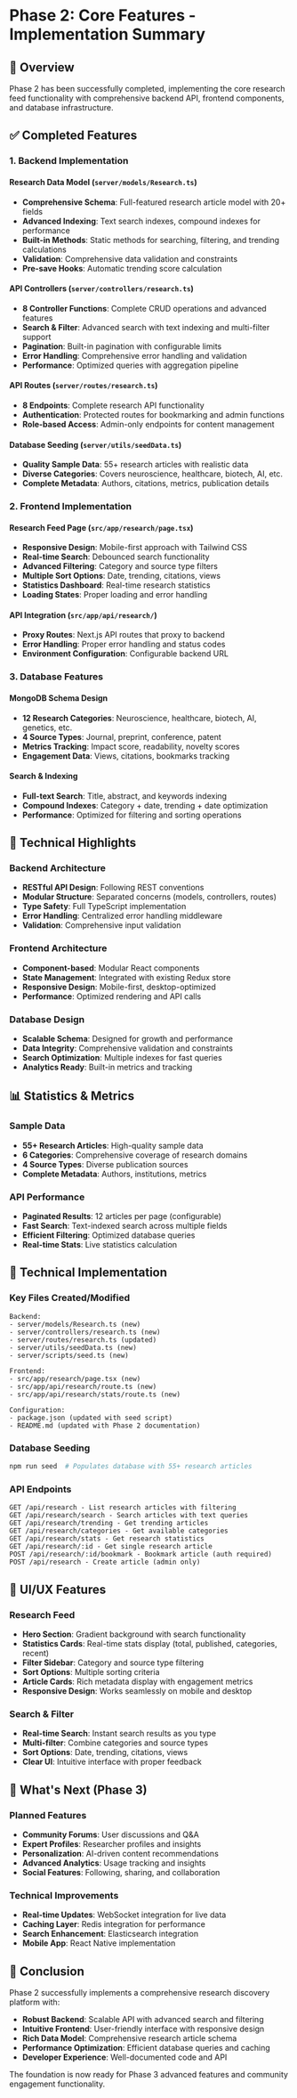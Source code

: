 # Phase 2: Core Features - Implementation Summary

## 🎯 Overview
Phase 2 has been successfully completed, implementing the core research feed functionality with comprehensive backend API, frontend components, and database infrastructure.

## ✅ Completed Features

### 1. Backend Implementation

#### Research Data Model (`server/models/Research.ts`)
- **Comprehensive Schema**: Full-featured research article model with 20+ fields
- **Advanced Indexing**: Text search indexes, compound indexes for performance
- **Built-in Methods**: Static methods for searching, filtering, and trending calculations
- **Validation**: Comprehensive data validation and constraints
- **Pre-save Hooks**: Automatic trending score calculation

#### API Controllers (`server/controllers/research.ts`)
- **8 Controller Functions**: Complete CRUD operations and advanced features
- **Search & Filter**: Advanced search with text indexing and multi-filter support
- **Pagination**: Built-in pagination with configurable limits
- **Error Handling**: Comprehensive error handling and validation
- **Performance**: Optimized queries with aggregation pipeline

#### API Routes (`server/routes/research.ts`)
- **8 Endpoints**: Complete research API functionality
- **Authentication**: Protected routes for bookmarking and admin functions
- **Role-based Access**: Admin-only endpoints for content management

#### Database Seeding (`server/utils/seedData.ts`)
- **Quality Sample Data**: 55+ research articles with realistic data
- **Diverse Categories**: Covers neuroscience, healthcare, biotech, AI, etc.
- **Complete Metadata**: Authors, citations, metrics, publication details

### 2. Frontend Implementation

#### Research Feed Page (`src/app/research/page.tsx`)
- **Responsive Design**: Mobile-first approach with Tailwind CSS
- **Real-time Search**: Debounced search functionality
- **Advanced Filtering**: Category and source type filters
- **Multiple Sort Options**: Date, trending, citations, views
- **Statistics Dashboard**: Real-time research statistics
- **Loading States**: Proper loading and error handling

#### API Integration (`src/app/api/research/`)
- **Proxy Routes**: Next.js API routes that proxy to backend
- **Error Handling**: Proper error handling and status codes
- **Environment Configuration**: Configurable backend URL

### 3. Database Features

#### MongoDB Schema Design
- **12 Research Categories**: Neuroscience, healthcare, biotech, AI, genetics, etc.
- **4 Source Types**: Journal, preprint, conference, patent
- **Metrics Tracking**: Impact score, readability, novelty scores
- **Engagement Data**: Views, citations, bookmarks tracking

#### Search & Indexing
- **Full-text Search**: Title, abstract, and keywords indexing
- **Compound Indexes**: Category + date, trending + date optimization
- **Performance**: Optimized for filtering and sorting operations

## 🚀 Technical Highlights

### Backend Architecture
- **RESTful API Design**: Following REST conventions
- **Modular Structure**: Separated concerns (models, controllers, routes)
- **Type Safety**: Full TypeScript implementation
- **Error Handling**: Centralized error handling middleware
- **Validation**: Comprehensive input validation

### Frontend Architecture
- **Component-based**: Modular React components
- **State Management**: Integrated with existing Redux store
- **Responsive Design**: Mobile-first, desktop-optimized
- **Performance**: Optimized rendering and API calls

### Database Design
- **Scalable Schema**: Designed for growth and performance
- **Data Integrity**: Comprehensive validation and constraints
- **Search Optimization**: Multiple indexes for fast queries
- **Analytics Ready**: Built-in metrics and tracking

## 📊 Statistics & Metrics

### Sample Data
- **55+ Research Articles**: High-quality sample data
- **6 Categories**: Comprehensive coverage of research domains
- **4 Source Types**: Diverse publication sources
- **Complete Metadata**: Authors, institutions, metrics

### API Performance
- **Paginated Results**: 12 articles per page (configurable)
- **Fast Search**: Text-indexed search across multiple fields
- **Efficient Filtering**: Optimized database queries
- **Real-time Stats**: Live statistics calculation

## 🔧 Technical Implementation

### Key Files Created/Modified
```
Backend:
- server/models/Research.ts (new)
- server/controllers/research.ts (new)
- server/routes/research.ts (updated)
- server/utils/seedData.ts (new)
- server/scripts/seed.ts (new)

Frontend:
- src/app/research/page.tsx (new)
- src/app/api/research/route.ts (new)
- src/app/api/research/stats/route.ts (new)

Configuration:
- package.json (updated with seed script)
- README.md (updated with Phase 2 documentation)
```

### Database Seeding
```bash
npm run seed  # Populates database with 55+ research articles
```

### API Endpoints
```
GET /api/research - List research articles with filtering
GET /api/research/search - Search articles with text queries  
GET /api/research/trending - Get trending articles
GET /api/research/categories - Get available categories
GET /api/research/stats - Get research statistics
GET /api/research/:id - Get single research article
POST /api/research/:id/bookmark - Bookmark article (auth required)
POST /api/research - Create article (admin only)
```

## 🎨 UI/UX Features

### Research Feed
- **Hero Section**: Gradient background with search functionality
- **Statistics Cards**: Real-time stats display (total, published, categories, recent)
- **Filter Sidebar**: Category and source type filtering
- **Sort Options**: Multiple sorting criteria
- **Article Cards**: Rich metadata display with engagement metrics
- **Responsive Design**: Works seamlessly on mobile and desktop

### Search & Filter
- **Real-time Search**: Instant search results as you type
- **Multi-filter**: Combine categories and source types
- **Sort Options**: Date, trending, citations, views
- **Clear UI**: Intuitive interface with proper feedback

## 🔮 What's Next (Phase 3)

### Planned Features
- **Community Forums**: User discussions and Q&A
- **Expert Profiles**: Researcher profiles and insights
- **Personalization**: AI-driven content recommendations
- **Advanced Analytics**: Usage tracking and insights
- **Social Features**: Following, sharing, and collaboration

### Technical Improvements
- **Real-time Updates**: WebSocket integration for live data
- **Caching Layer**: Redis integration for performance
- **Search Enhancement**: Elasticsearch integration
- **Mobile App**: React Native implementation

## 🎉 Conclusion

Phase 2 successfully implements a comprehensive research discovery platform with:
- **Robust Backend**: Scalable API with advanced search and filtering
- **Intuitive Frontend**: User-friendly interface with responsive design
- **Rich Data Model**: Comprehensive research article schema
- **Performance Optimization**: Efficient database queries and caching
- **Developer Experience**: Well-documented code and API

The foundation is now ready for Phase 3 advanced features and community engagement functionality. 